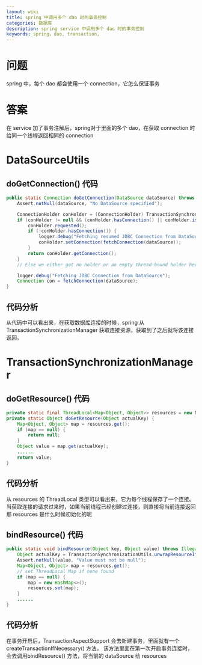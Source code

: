 ```yaml
---
layout: wiki
title: spring 中调用多个 dao 时的事务控制
categories: 数据库
description: spring service 中调用多个 dao 时的事务控制
keywords: spring，dao, transaction, 
---
```

# 问题
spring 中，每个 dao 都会使用一个 connection，它怎么保证事务

# 答案
在 service 加了事务注解后，spring对于里面的多个 dao，在获取 connection 时给同一个线程返回相同的 connection

# DataSourceUtils
## doGetConnection() 代码
```java
public static Connection doGetConnection(DataSource dataSource) throws SQLException {
    Assert.notNull(dataSource, "No DataSource specified");

    ConnectionHolder conHolder = (ConnectionHolder) TransactionSynchronizationManager.getResource(dataSource);
    if (conHolder != null && (conHolder.hasConnection() || conHolder.isSynchronizedWithTransaction())) {
        conHolder.requested();
        if (!conHolder.hasConnection()) {
            logger.debug("Fetching resumed JDBC Connection from DataSource");
            conHolder.setConnection(fetchConnection(dataSource));
        }
        return conHolder.getConnection();
    }
    // Else we either got no holder or an empty thread-bound holder here.

    logger.debug("Fetching JDBC Connection from DataSource");
    Connection con = fetchConnection(dataSource);
}
```
## 代码分析
从代码中可以看出来，在获取数据库连接的时候，spring 从 TransactionSynchronizationManager 获取连接资源，获取到了之后就将该连接返回。

# TransactionSynchronizationManager
## doGetResource() 代码
```java
private static final ThreadLocal<Map<Object, Object>> resources = new NamedThreadLocal<>("Transactional resources");
private static Object doGetResource(Object actualKey) {
    Map<Object, Object> map = resources.get();
    if (map == null) {
        return null;
    }
    Object value = map.get(actualKey);
    ......
    return value;
}
```
## 代码分析
从 resources 的 ThreadLocal 类型可以看出来，它为每个线程保存了一个连接。
当获取连接的请求过来时，如果当前线程已经创建过连接，则直接将当前连接返回
那 resources 是什么时候初始化的呢

## bindResource() 代码
```java
public static void bindResource(Object key, Object value) throws IllegalStateException {
    Object actualKey = TransactionSynchronizationUtils.unwrapResourceIfNecessary(key);
    Assert.notNull(value, "Value must not be null");
    Map<Object, Object> map = resources.get();
    // set ThreadLocal Map if none found
    if (map == null) {
        map = new HashMap<>();
        resources.set(map);
    }
    ......
}
```
## 代码分析
在事务开启后，TransactionAspectSupport 会去新建事务，里面就有一个 createTransactionIfNecessary() 方法。
该方法里面在第一次开启事务连接时，会去调用bindResource() 方法，将当前的 dataSource 给 resources